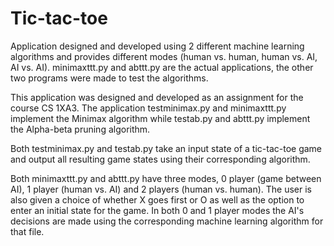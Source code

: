 # Tic-tac-toe
Application designed and developed using 2 different machine learning algorithms and provides different modes (human vs. human, human vs. AI, AI vs. AI). minimaxttt.py and abttt.py are the actual applications, the other two programs were made to test the algorithms.

This application was designed and developed as an assignment for the course CS 1XA3. The application testminimax.py and minimaxttt.py implement the Minimax algorithm while testab.py and abttt.py implement the Alpha-beta pruning algorithm. 

Both testminimax.py and testab.py take an input state of a tic-tac-toe game and output all resulting game states using their corresponding algorithm. 

Both minimaxttt.py and abttt.py have three modes, 0 player (game between AI), 1 player (human vs. AI) and 2 players (human vs. human). The user is also given a choice of whether X goes first or O as well as the option to enter an initial state for the game. In both 0 and 1 player modes the AI's decisions are made using the corresponding machine learning algorithm for that file.
